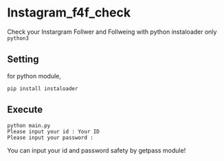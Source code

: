 # Instagram_f4f_check
Check your Instargram Follwer and Follweing with python instaloader
only `python3`

## Setting
for python module, 
```
pip install instaloader
```

## Execute
```
python main.py
Please input your id : Your ID
Please input your password : 
```

You can input your id and password safety by getpass module!
